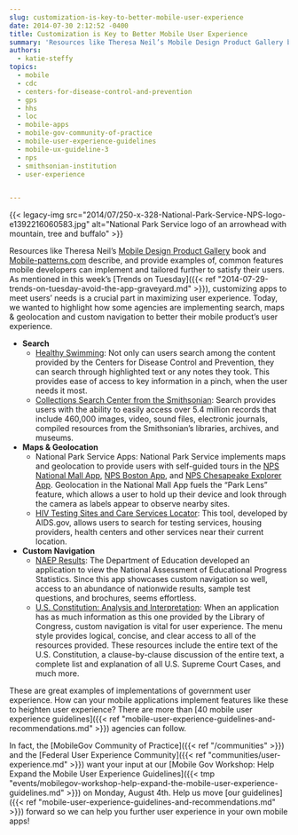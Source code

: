 ```yaml
---
slug: customization-is-key-to-better-mobile-user-experience
date: 2014-07-30 2:12:52 -0400
title: Customization is Key to Better Mobile User Experience
summary: 'Resources like Theresa Neil’s Mobile Design Product Gallery book and Mobile-patterns.com describe, and provide examples of, common features mobile developers can implement and tailored further to satisfy their users. As mentioned in this week’s Trends on Tuesday, customizing apps to meet'
authors:
  - katie-steffy
topics:
  - mobile
  - cdc
  - centers-for-disease-control-and-prevention
  - gps
  - hhs
  - loc
  - mobile-apps
  - mobile-gov-community-of-practice
  - mobile-user-experience-guidelines
  - mobile-ux-guideline-3
  - nps
  - smithsonian-institution
  - user-experience


---
```


{{< legacy-img src="2014/07/250-x-328-National-Park-Service-NPS-logo-e1392216060583.jpg" alt="National Park Service logo of an arrowhead with mountain, tree and buffalo" >}}

Resources like Theresa Neil’s [Mobile Design Product Gallery](http://mobiledesignpatterngallery.com/index.php) book and [Mobile-patterns.com](http://www.mobile-patterns.com) describe, and provide examples of, common features mobile developers can implement and tailored further to satisfy their users. As mentioned in this week’s [Trends on Tuesday]({{< ref "2014-07-29-trends-on-tuesday-avoid-the-app-graveyard.md" >}}), customizing apps to meet users’ needs is a crucial part in maximizing user experience. Today, we wanted to highlight how some agencies are implementing search, maps & geolocation and custom navigation to better their mobile product’s user experience.

  * **Search**
      * [Healthy Swimming](http://apps.usa.gov/healthy-swimming.shtml): Not only can users search among the content provided by the Centers for Disease Control and Prevention, they can search through highlighted text or any notes they took. This provides ease of access to key information in a pinch, when the user needs it most.
      * [Collections Search Center from the Smithsonian](http://apps.usa.gov/collections-search-center-mobile-from-the-smithsonian-institution.shtml): Search provides users with the ability to easily access over 5.4 million records that include 460,000 images, video, sound files, electronic journals, compiled resources from the Smithsonian’s libraries, archives, and museums.
  * **Maps & Geolocation**
      * National Park Service Apps: National Park Service implements maps and geolocation to provide users with self-guided tours in the [NPS National Mall App](http://apps.usa.gov/nps-national-mall.shtml), [NPS Boston App](http://apps.usa.gov/npsboston-app.shtml), and [NPS Chesapeake Explorer App](http://www.chesapeakeexplorerapp.com/). Geolocation in the National Mall App fuels the “Park Lens” feature, which allows a user to hold up their device and look through the camera as labels appear to observe nearby sites.
      * [HIV Testing Sites and Care Services Locator](http://apps.usa.gov/hiv-testing-sites-and-care-services-locator.shtml): This tool, developed by AIDS.gov, allows users to search for testing services, housing providers, health centers and other services near their current location.
  * **Custom Navigation**
      * [NAEP Results](http://apps.usa.gov/naep-results.shtml): The Department of Education developed an application to view the National Assessment of Educational Progress Statistics. Since this app showcases custom navigation so well, access to an abundance of nationwide results, sample test questions, and brochures, seems effortless.
      * [U.S. Constitution: Analysis and Interpretation](http://apps.usa.gov/us-constitution-analysis-interpretation.shtml): When an application has as much information as this one provided by the Library of Congress, custom navigation is vital for user experience. The menu style provides logical, concise, and clear access to all of the resources provided. These resources include the entire text of the U.S. Constitution, a clause-by-clause discussion of the entire text, a complete list and explanation of all U.S. Supreme Court Cases, and much more.

These are great examples of implementations of government user experience. How can your mobile applications implement features like these to heighten user experience? There are more than [40 mobile user experience guidelines]({{< ref "mobile-user-experience-guidelines-and-recommendations.md" >}}) agencies can follow.

In fact, the [MobileGov Community of Practice]({{< ref "/communities" >}}) and the [Federal User Experience Community]({{< ref "communities/user-experience.md" >}}) want your input at our [Mobile Gov Workshop: Help Expand the Mobile User Experience Guidelines]({{< tmp "events/mobilegov-workshop-help-expand-the-mobile-user-experience-guidelines.md" >}}) on Monday, August 4th. Help us move [our guidelines]({{< ref "mobile-user-experience-guidelines-and-recommendations.md" >}}) forward so we can help you further user experience in your own mobile apps!
